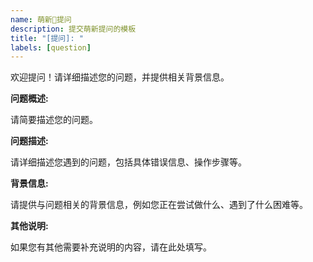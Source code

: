 ```yaml
---
name: 萌新🤗提问
description: 提交萌新提问的模板
title: "[提问]: "
labels: [question]
---
```


欢迎提问！请详细描述您的问题，并提供相关背景信息。

**问题概述:**

请简要描述您的问题。

**问题描述:**

请详细描述您遇到的问题，包括具体错误信息、操作步骤等。

**背景信息:**

请提供与问题相关的背景信息，例如您正在尝试做什么、遇到了什么困难等。

**其他说明:**

如果您有其他需要补充说明的内容，请在此处填写。

